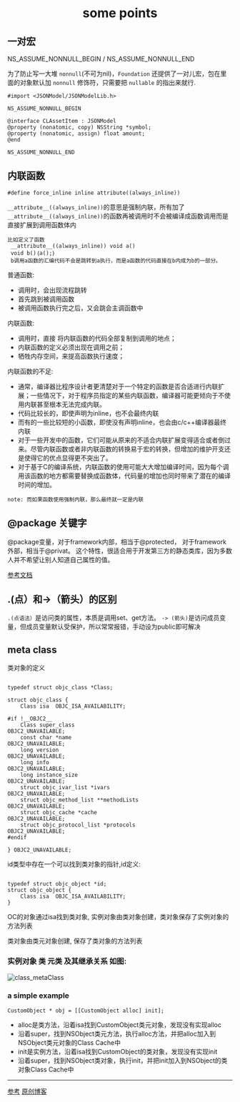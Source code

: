 # <center>some points</center>

## 一对宏

NS_ASSUME_NONNULL_BEGIN / NS_ASSUME_NONNULL_END

为了防止写一大堆 ```nonnull```(不可为nil)，```Foundation``` 还提供了一对儿宏，包在里面的对象默认加 ```nonnull``` 修饰符，只需要把 ```nullable``` 的指出来就行.

```
#import <JSONModel/JSONModelLib.h>

NS_ASSUME_NONNULL_BEGIN

@interface CLAssetItem : JSONModel
@property (nonatomic, copy) NSString *symbol;
@property (nonatomic, assign) float amount;
@end

NS_ASSUME_NONNULL_END
```


## 内联函数

```
#define force_inline inline attribute((always_inline))

```

 ``` __attribute__((always_inline)) ```的意思是强制内联，所有加了 ``` __attribute__((always_inline)) ```的函数再被调用时不会被编译成函数调用而是直接扩展到调用函数体内 

```
比如定义了函数
 __attribute__((always_inline)) void a()
 void b()｛a();｝
 b调用a函数的汇编代码不会是跳转到a执行，而是a函数的代码直接在b内成为b的一部分。
```


普通函数:
- 调用时，会出现流程跳转
- 首先跳到被调用函数
- 被调用函数执行完之后，又会跳会主调函数中

内联函数:
- 调用时，直接 将内联函数的代码全部复制到调用的地点；
- 内联函数的定义必须出现在调用之前；
- 牺牲内存空间，来提高函数执行速度；

内联函数的不足:

- 通常，编译器比程序设计者更清楚对于一个特定的函数是否合适进行内联扩展；一些情况下，对于程序员指定的某些内联函数，编译器可能更倾向于不使用内联甚至根本无法完成内联。
- 代码比较长的，即使声明为inline，也不会最终内联
- 而有的一些比较短的小函数，即使没有声明inline，也会由c/c++编译器最终内联
- 对于一些开发中的函数，它们可能从原来的不适合内联扩展变得适合或者倒过来。尽管内联函数或者非内联函数的转换易于宏的转换，但增加的维护开支还是使得它的优点显得更不突出了。
- 对于基于C的编译系统，内联函数的使用可能大大增加编译时间，因为每个调用该函数的地方都需要替换成函数体，代码量的增加也同时带来了潜在的编译时间的增加。

```
note: 而如果函数使用强制内联，那么最终就一定是内联
```

## @package 关键字

@package变量，对于framework内部，相当于@protected， 对于framework外部，相当于@privat。
这个特性，很适合用于开发第三方的静态类库，因为多数人并不希望让别人知道自己属性的值。

[参考文档](https://blog.csdn.net/kaiyuanheshang/article/details/73166802)

## .(点）和->（箭头）的区别

``` .(点语法） ```是访问类的属性，本质是调用set、get方法。
``` -> (箭头) ```是访问成员变量，但成员变量默认受保护，所以常常报错，手动设为public即可解决

## meta class


类对象的定义

```

typedef struct objc_class *Class;

struct objc_class {
    Class isa  OBJC_ISA_AVAILABILITY;

#if !__OBJC2__
    Class super_class                                        OBJC2_UNAVAILABLE;
    const char *name                                         OBJC2_UNAVAILABLE;
    long version                                             OBJC2_UNAVAILABLE;
    long info                                                OBJC2_UNAVAILABLE;
    long instance_size                                       OBJC2_UNAVAILABLE;
    struct objc_ivar_list *ivars                             OBJC2_UNAVAILABLE;
    struct objc_method_list **methodLists                    OBJC2_UNAVAILABLE;
    struct objc_cache *cache                                 OBJC2_UNAVAILABLE;
    struct objc_protocol_list *protocols                     OBJC2_UNAVAILABLE;
#endif

} OBJC2_UNAVAILABLE;

```

id类型中存在一个可以找到类对象的指针,id定义:

```

typedef struct objc_object *id;
struct objc_object {
    Class isa  OBJC_ISA_AVAILABILITY;
}

```


OC的对象通过isa找到类对象, 实例对象由类对象创建，类对象保存了实例对象的方法列表

类对象由类元对象创建, 保存了类对象的方法列表


### 实例对象 类 元类 及其继承关系 如图:

![class_metaClass](source/class_metaClass.png)

### a simple example

```
CustomObject * obj = [[CustomObject alloc] init];
```

- alloc是类方法，沿着isa找到CustomObject类元对象，发现没有实现alloc
- 沿着super，找到NSObject类元方法，执行alloc方法，并把alloc加入到NSObject类元对象的Class Cache中
- init是实例方法，沿着isa找到CustomObject的类对象，发现没有实现init
- 沿着super，找到NSObject类对象，执行init，并把init加入到NSObject的类对象Class Cache中
--------------------- 
[参考](https://blog.csdn.net/hello_hwc/article/details/49682857)
[原创博客](https://blog.csdn.net/hello_hwc/article/details/49682857)
























